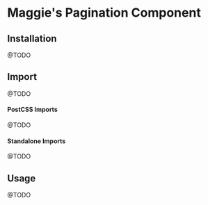 # Maggie's Pagination Component

## Installation
@TODO  

## Import
@TODO  

#### PostCSS Imports
@TODO  

#### Standalone Imports
@TODO  

## Usage
@TODO  